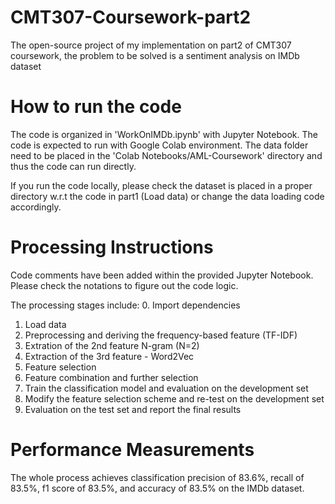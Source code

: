 # CMT307-Coursework-part2
The open-source project of my implementation on part2 of CMT307 coursework, the problem to be solved is a sentiment analysis on IMDb dataset

# How to run the code
The code is organized in 'WorkOnIMDb.ipynb' with Jupyter Notebook.
The code is expected to run with Google Colab environment. 
The data folder need to be placed in the 'Colab Notebooks/AML-Coursework' directory and thus the code can run directly.

If you run the code locally, please check the dataset is placed in a proper directory w.r.t the code in part1 (Load data) or change the data loading code accordingly. 

# Processing Instructions
Code comments have been added within the provided Jupyter Notebook. Please check the notations to figure out the code logic.

The processing stages include:
0. Import dependencies
1. Load data
2. Preprocessing and deriving the frequency-based feature (TF-IDF)
3. Extration of the 2nd feature N-gram (N=2)
4. Extraction of the 3rd feature - Word2Vec
5. Feature selection
6. Feature combination and further selection
7. Train the classification model and evaluation on the development set
8. Modify the feature selection scheme and re-test on the development set
9. Evaluation on the test set and report the final results

# Performance Measurements
The whole process achieves classification precision of 83.6%, recall of 83.5%, f1 score of 83.5%, and accuracy of 83.5% on the IMDb dataset.
